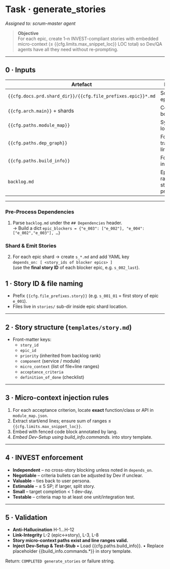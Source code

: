 # Task · generate_stories
_Assigned to: scrum-master agent_

> **Objective**  
> For each epic, create 1–n INVEST-compliant stories with
> embedded micro-context (≤ {{cfg.limits.max_snippet_loc}} LOC total)
> so Dev/QA agents have all they need without re-prompting.

---

## 0 · Inputs

| Artefact | Purpose |
|----------|---------|
| `{{cfg.docs.prd.shard_dir}}/{{cfg.file_prefixes.epic}}*.md` | Source epics |
| `{{cfg.arch.main}}` + shards | Component boundaries |
| `{{cfg.paths.module_map}}` | Symbol lookup |
| `{{cfg.paths.dep_graph}}` | For traceability links |
| `{{cfg.paths.build_info}}` | For build info |
| `backlog.md` | Epic ranking → story priority |

---

### Pre-Process Dependencies
1. Parse `backlog.md` under the `## Dependencies` header.  
   → Build a dict `epic_blockers = {"e_003": ["e_002"], "e_004":["e_002","e_003"], …}`

### Shard & Emit Stories
2. For each epic shard → create `s_*.md` and add YAML key  
   `depends_on: [ <story_ids of blocker epics> ]`  
   (use the **final story ID** of each blocker epic, e.g. `s_002_last`).

## 1 · Story ID & file naming

* Prefix `{{cfg.file_prefixes.story}}` (e.g. `s_001_01` = first story of epic `e_001`).
* Files live in `stories/` sub-dir inside epic shard location.

---

## 2 · Story structure (`templates/story.md`)

* Front-matter keys:
  * `story_id`
  * `epic_id`
  * `priority` (inherited from backlog rank)
  * `component` (service / module)
  * `micro_context` (list of file+line ranges)
  * `acceptance_criteria`
  * `definition_of_done` (checklist)

---

## 3 · Micro-context injection rules

1. For each acceptance criterion, locate **exact** function/class or API in `module_map.json`.
2. Extract start/end lines; ensure sum of ranges ≤ `{{cfg.limits.max_snippet_loc}}`.
3. Embed with fenced code block annotated by lang.
4. *Embed Dev-Setup using build_info.commands.* into story template.

---

## 4 · INVEST enforcement

* **Independent** – no cross-story blocking unless noted in `depends_on`.
* **Negotiable** – criteria bullets can be adjusted by Dev if unclear.
* **Valuable** – ties back to user persona.
* **Estimable** – ≤ 5 SP; if larger, split story.
* **Small** – target completion < 1 dev-day.
* **Testable** – criteria map to at least one unit/integration test.

---

## 5 · Validation

* **Anti-Hallucination** H-1…H-12  
* **Link-Integrity** L-2 (epic↔story), L-3, L-8  
* **Story micro-context paths exist and line ranges valid.**
* **Inject Dev-Setup & Test-Stub**
    •	Load {{cfg.paths.build_info}}.
    •	Replace placeholder {{build_info.commands.*}} in story template.

Return: `COMPLETED generate_stories` or failure string.